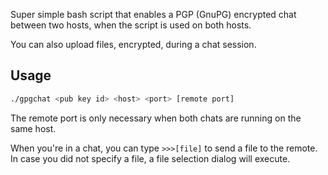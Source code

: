 Super simple bash script that enables a PGP (GnuPG) encrypted chat between two hosts,
when the script is used on both hosts.

You can also upload files, encrypted, during a chat session.

## Usage
```bash
./gpgchat <pub key id> <host> <port> [remote port]
```
The remote port is only necessary when both chats are running on the same host.

When you're in a chat, you can type `>>>[file]` to send a file to the remote.
In case you did not specify a file, a file selection dialog will execute.
